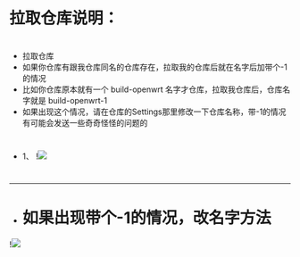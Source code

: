 # 拉取仓库说明：
#
- 拉取仓库
- 如果你仓库有跟我仓库同名的仓库存在，拉取我的仓库后就在名字后加带个-1的情况
- 比如你仓库原本就有一个 build-openwrt 名字才仓库，拉取我仓库后，仓库名字就是  build-openwrt-1
- 如果出现这个情况，请在仓库的Settings那里修改一下仓库名称，带-1的情况有可能会发送一些奇奇怪怪的问题的
#
- 1、
!<img src="https://github.com/danshui-git/shuoming/blob/master/doc/la3.png" />
#
---
- # 如果出现带个-1的情况，改名字方法
!<img src="https://github.com/danshui-git/shuoming/blob/master/doc/la15.png" />

